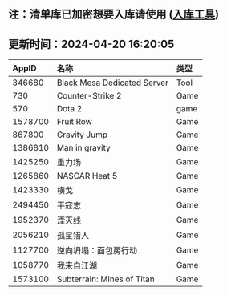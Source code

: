 ## 注：清单库已加密想要入库请使用 ([入库工具](https://github.com/BlankTMing/ManifestAutoUpdate/releases))

## 更新时间：2024-04-20 16:20:05
| AppID | 名称 | 类型  |
| :-------------------- | :----------------------------- | :----------- |
| 346680 | Black Mesa Dedicated Server| Tool |
| 730 | Counter-Strike 2| Game |
| 570 | Dota 2| game |
| 1578700 | Fruit Row| Game |
| 867800 | Gravity Jump| Game |
| 1386810 | Man in gravity| Game |
| 1425250 | 重力场| Game |
| 1265860 | NASCAR Heat 5| Game |
| 1423330 | 横戈| Game |
| 2494450 | 平寇志| Game |
| 1952370 | 湮灭线| Game |
| 2056210 | 孤星猎人| Game |
| 1127700 | 逆向坍塌：面包房行动| Game |
| 1058770 | 我来自江湖| Game |
| 1573100 | Subterrain: Mines of Titan| Game |
